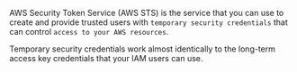 AWS Security Token Service (AWS STS) is the service that you can use to create and provide trusted users with `temporary security credentials` that can control `access to your AWS resources`.

Temporary security credentials work almost identically to the long-term access key credentials that your IAM users can use.
